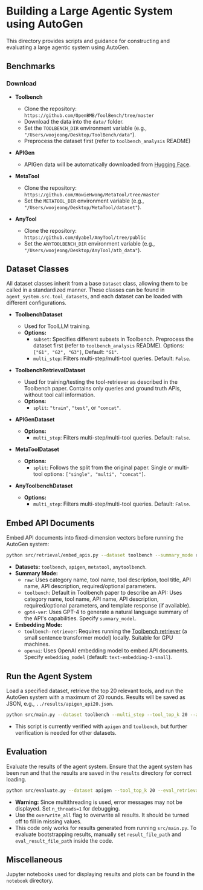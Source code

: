 # Building a Large Agentic System using AutoGen

This directory provides scripts and guidance for constructing and evaluating a large agentic system using AutoGen.

## Benchmarks

### Download

* **Toolbench**
  * Clone the repository: `https://github.com/OpenBMB/ToolBench/tree/master`
  * Download the data into the `data/` folder.
  * Set the `TOOLBENCH_DIR` environment variable (e.g., `"/Users/woojeong/Desktop/ToolBench/data"`).
  * Preprocess the dataset first (refer to `toolbench_analysis` README)

* **APIGen**
  * APIGen data will be automatically downloaded from [Hugging Face](https://huggingface.co/datasets/Salesforce/xlam-function-calling-60k).

* **MetaTool**
  * Clone the repository: `https://github.com/HowieHwong/MetaTool/tree/master`
  * Set the `METATOOL_DIR` environment variable (e.g., `"/Users/woojeong/Desktop/MetaTool/dataset"`).

* **AnyTool**
  * Clone the repository: `https://github.com/dyabel/AnyTool/tree/public`
  * Set the `ANYTOOLBENCH_DIR` environment variable (e.g., `"/Users/woojeong/Desktop/AnyTool/atb_data"`).

## Dataset Classes

All dataset classes inherit from a base `Dataset` class, allowing them to be called in a standardized manner. These classes can be found in `agent_system.src.tool_datasets`, and each dataset can be loaded with different configurations.

* **ToolbenchDataset**
  * Used for ToolLLM training.
  * **Options:**
    * `subset`: Specifies different subsets in Toolbench. Preprocess the dataset first (refer to `toolbench_analysis` README). Options: `["G1", "G2", "G3"]`, Default: `"G1"`.
    * `multi_step`: Filters multi-step/multi-tool queries. Default: `False`.

* **ToolbenchRetrievalDataset**
  * Used for training/testing the tool-retriever as described in the Toolbench paper. Contains only queries and ground truth APIs, without tool call information.
  * **Options:**
    * `split`: `"train"`, `"test"`, or `"concat"`.

* **APIGenDataset**
  * **Options:**
    * `multi_step`: Filters multi-step/multi-tool queries. Default: `False`.

* **MetaToolDataset**
  * **Options:**
    * `split`: Follows the split from the original paper. Single or multi-tool options: `["single", "multi", "concat"]`.

* **AnyToolbenchDataset**
  * **Options:**
    * `multi_step`: Filters multi-step/multi-tool queries. Default: `False`.

## Embed API Documents

Embed API documents into fixed-dimension vectors before running the AutoGen system:

```bash
python src/retrieval/embed_apis.py --dataset toolbench --summary_mode raw --embedding_mode openai --embedding_model text-embedding-3-small --summary_dir retrieval_data/api_summaries_toolbench/ --embedding_dir retrieval_data/api_embeddings_toolbench/
```

* **Datasets:** `toolbench`, `apigen`, `metatool`, `anytoolbench`.
* **Summary Mode:**
  * `raw`: Uses category name, tool name, tool description, tool title, API name, API description, required/optional parameters.
  * `toolbench`: Default in Toolbench paper to describe an API: Uses category name, tool name, API name, API description, required/optional parameters, and template response (if available).
  * `gpt4-ver`: Uses GPT-4 to generate a natural language summary of the API's capabilities. Specify `summary_model`.
* **Embedding Mode:**
  * `toolbench-retriever`: Requires running the [Toolbench retriever](https://github.com/OpenBMB/ToolBench?tab=readme-ov-file#model) (a small sentence transformer model) locally. Suitable for GPU machines.
  * `openai`: Uses OpenAI embedding model to embed API documents. Specify `embedding_model` (default: `text-embedding-3-small`).

## Run the Agent System

Load a specified dataset, retrieve the top 20 relevant tools, and run the AutoGen system with a maximum of 20 rounds. Results will be saved as JSON, e.g., `../results/apigen_api20.json`.

```bash
python src/main.py --dataset toolbench --multi_step --tool_top_k 20 --autogen_max_chat_round 20 --result_dir results
```

* This script is currently verified with `apigen` and `toolbench`, but further verification is needed for other datasets.

## Evaluation

Evaluate the results of the agent system. Ensure that the agent system has been run and that the results are saved in the `results` directory for correct loading.

```bash
python src/evaluate.py --dataset apigen --tool_top_k 20 --eval_retrieval --eval_tool --eval_solved
```

* **Warning:** Since multithreading is used, error messages may not be displayed. Set `n_threads=1` for debugging.
* Use the `overwrite_all` flag to overwrite all results. It should be turned off to fill in missing values.
* This code only works for results generated from running `src/main.py`. To evaluate bootstrapping results, manually set `result_file_path` and `eval_result_file_path` inside the code.

## Miscellaneous

Jupyter notebooks used for displaying results and plots can be found in the `notebook` directory.